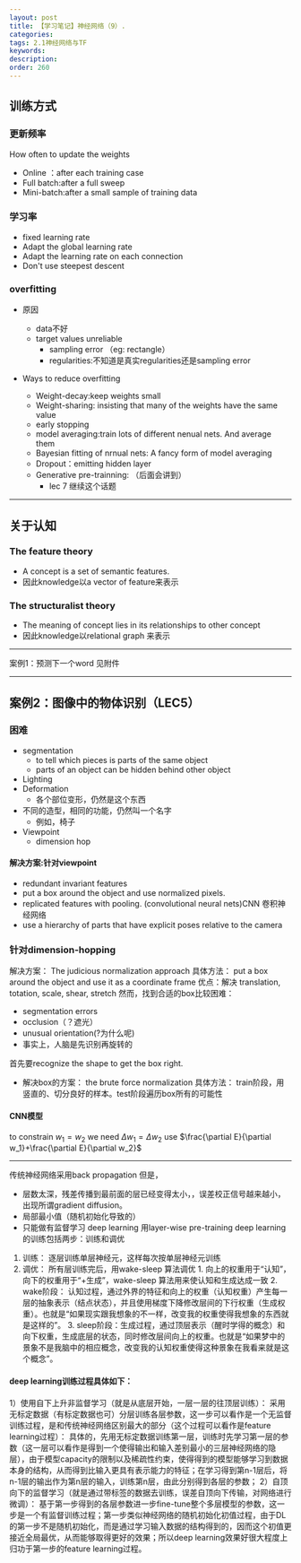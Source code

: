 ```yaml
---
layout: post
title: 【学习笔记】神经网络（9）.
categories:
tags: 2.1神经网络与TF
keywords:
description:
order: 260
---
```



## 训练方式

### 更新频率

How often to update the weights
- Online ：after each training case
- Full batch:after a full sweep
- Mini-batch:after a small sample of training data

### 学习率

- fixed learning rate
- Adapt the global learning rate
- Adapt the learning rate on each connection
- Don't use steepest descent
### overfitting

- 原因
  - data不好
  - target values unreliable
	  - sampling error （eg: rectangle）
    - regularities:不知道是真实regularities还是sampling error

- Ways to reduce overfitting
  - Weight-decay:keep weights small
  - Weight-sharing: insisting that many of the weights have the same value
  - early stopping
  - model averaging:train lots of different nenual nets. And average them
  - Bayesian fitting of nrnual nets: A fancy form of model averaging
  - Dropout：emitting hidden layer
  - Generative pre-trainning: （后面会讲到）
	- lec 7 继续这个话题


---------
## 关于认知

### The feature theory

- A concept is a set of semantic features.
- 因此knowledge以a vector of feature来表示

### The structuralist theory

- The meaning of concept lies in its relationships to other concept
- 因此knowledge以relational graph 来表示

------
案例1：预测下一个word
见附件

-------
## 案例2：图像中的物体识别（LEC5）

### 困难

- segmentation
    - to tell which pieces is parts of the same object
    - parts of an object can be hidden behind other object
- Lighting
- Deformation
    - 各个部位变形，仍然是这个东西
- 不同的造型，相同的功能，仍然叫一个名字
    - 例如，椅子
- Viewpoint
    - dimension hop

#### 解决方案:针对viewpoint

- redundant invariant features
- put a box around the object and use normalized pixels.
- replicated features with pooling. (convolutional neural nets)CNN 卷积神经网络
- use a hierarchy of parts that have explicit poses relative to the camera

### 针对dimension-hopping

解决方案： The judicious normalization approach
具体方法： put a box around the object and use it as a coordinate frame
优点：解决 translation, totation, scale, shear, stretch
然而，找到合适的box比较困难：
- segmentation errors
- occlusion（？遮光）
- unusual orientation(?为什么呢)
- 事实上，人脑是先识别再旋转的

首先要recognize the shape to get the box right.
- 解决box的方案： the brute force normalization
具体方法： train阶段，用竖直的、切分良好的样本。test阶段遍历box所有的可能性


#### CNN模型

to constrain $w_1=w_2$
we need $\Delta w_1= \Delta w_2$
use $\frac{\partial E}{\partial w_1}+\frac{\partial E}{\partial w_2}$

------
传统神经网络采用back propagation
但是，
- 层数太深，残差传播到最前面的层已经变得太小，，误差校正信号越来越小，出现所谓gradient diffusion。
- 局部最小值（随机初始化导致的）
- 只能做有监督学习
deep learning 用layer-wise pre-training
deep learning的训练包括两步：训练和调优
1. 训练： 逐层训练单层神经元，这样每次按单层神经元训练
2. 调优： 所有层训练完后，用wake-sleep 算法调优
		1. 向上的权重用于“认知”，向下的权重用于“+生成”，wake-sleep 算法用来使认知和生成达成一致
		2. wake阶段： 认知过程，通过外界的特征和向上的权重（认知权重）产生每一层的抽象表示（结点状态），并且使用梯度下降修改层间的下行权重（生成权重）。也就是“如果现实跟我想象的不一样，改变我的权重使得我想象的东西就是这样的”。
    3. sleep阶段：生成过程，通过顶层表示（醒时学得的概念）和向下权重，生成底层的状态，同时修改层间向上的权重。也就是“如果梦中的景象不是我脑中的相应概念，改变我的认知权重使得这种景象在我看来就是这个概念”。

####	deep learning训练过程具体如下：

1）使用自下上升非监督学习（就是从底层开始，一层一层的往顶层训练）：
采用无标定数据（有标定数据也可）分层训练各层参数，这一步可以看作是一个无监督训练过程，是和传统神经网络区别最大的部分（这个过程可以看作是feature learning过程）：
具体的，先用无标定数据训练第一层，训练时先学习第一层的参数（这一层可以看作是得到一个使得输出和输入差别最小的三层神经网络的隐层），由于模型capacity的限制以及稀疏性约束，使得得到的模型能够学习到数据本身的结构，从而得到比输入更具有表示能力的特征；在学习得到第n-1层后，将n-1层的输出作为第n层的输入，训练第n层，由此分别得到各层的参数；
2）自顶向下的监督学习（就是通过带标签的数据去训练，误差自顶向下传输，对网络进行微调）：
基于第一步得到的各层参数进一步fine-tune整个多层模型的参数，这一步是一个有监督训练过程；第一步类似神经网络的随机初始化初值过程，由于DL的第一步不是随机初始化，而是通过学习输入数据的结构得到的，因而这个初值更接近全局最优，从而能够取得更好的效果；所以deep learning效果好很大程度上归功于第一步的feature learning过程。
